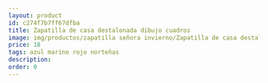 ```yaml
---
layout: product
id: c274f7b7ff67dfba
title: Zapatilla de casa destalonada dibujo cuadros
image: img/productos/zapatilla señora invierno/Zapatilla de casa destalonada dibujo cuadros=18=azul marino rojo norteñas.webp
price: 18
tags: azul marino rojo norteñas
description: 
order: 0
---
```

